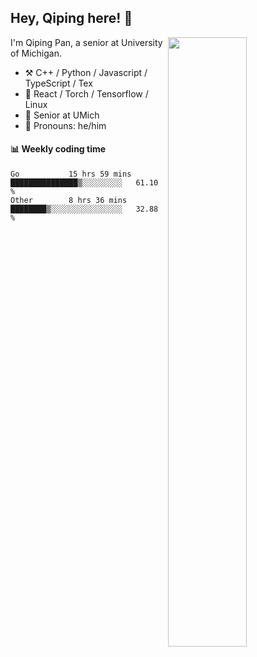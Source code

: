 

## Hey, Qiping here! :wave:

[<img align="right" width="50%" src="https://github-readme-stats.vercel.app/api?username=ppppqp&theme=dark&show_icons=true">](https://metrics.lecoq.io/ppppqp?template=classic)


I'm Qiping Pan, a senior at University of Michigan.

-   :hammer_and_pick: C++ / Python / Javascript / TypeScript / Tex
-   :pencil: React / Torch / Tensorflow / Linux 
-   :seedling: Senior at UMich
-   :man: Pronouns: he/him



#### :bar_chart: Weekly coding time

<!--START_SECTION:waka-->

```text
Go           15 hrs 59 mins  ███████████████▒░░░░░░░░░   61.10 %
Other        8 hrs 36 mins   ████████▒░░░░░░░░░░░░░░░░   32.88 %
```

<!--END_SECTION:waka-->
